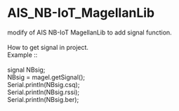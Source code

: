 # AIS_NB-IoT_MagellanLib
modify of AIS NB-IoT MagellanLib to add signal function.
<br />
<br />
How to get signal in project.<br />
Example ::
<br />
<br />
  signal NBsig;<br />
  NBsig = magel.getSignal();<br />
  Serial.println(NBsig.csq);<br />
  Serial.println(NBsig.rssi);<br />
  Serial.println(NBsig.ber);<br />
